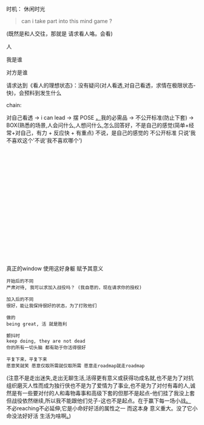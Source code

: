 
时机：
休闲时光

> can i take part into this mind game ?

(既然是和人交往，那就是 请求看人咯。会看)

人

我是谁

对方是谁

请求达到《看人的理想状态》：没有疑问(对人看透,对自己看透，求情在极限状态-快)，会预料到发生什么




chain:

对自己看透 -> i can lead -> 摆 POSE [，](https://github.com/7900ms/000nottheater_deserted_systemlibrary/blob/master/supplementary/week-更上镜.md)我的必需品 -> 不公开标准(防止下套) -> BOX(熟悉的场景,人会问什么,人想问什么,怎么回答好，不是自己的感觉(简单+经常+对自己，有力 + 反应快 + 有重点) 不说，是自己的感觉的 不公开标准 只说'我不喜欢这个'不说'我不喜欢哪个')


<br><br><br><br><br><br><br><br><br><br><br><br><br><br><br><br><br>


真正的window 使用这好身躯 赋予其意义
```
开始后的不同
严肃对待, 我可以求加入战役吗？ (我自愿的，现在请求你的授权)

加入后的不同
很好，能让我保持很好的状态，为了打败他们

做的
being great, 活 就是胜利

颤抖时
keep doing, they are not dead
你的所有一切头脑 都有助于你活得很好

平复下来，平复下来
愿意笑就笑 愿意仅取所需就仅取所需 愿意走roadmap就走roadmap

```


(注意不是走出迷失,走出无聊生活,活得更有意义或获得功成名就,也不是为了对抗组织磨灭人性而成为独行侠也不是为了爱情为了事业,也不是为了对付有毒的人,诚然是有一些要对付的人和毒物毒事和高级下套的但那不是起点-他们挂了我没上套但战役依然继续,所以我不能跟他们兑子-这也不是起点。在于赢下每一场小战[。](http://w/#反共-而不反人民-来错了我自己会走--用一个正常的人的形象本身就是反击的力量-因为土共的文化就是自己杀自己人) 不必reaching不必延伸,它是小命好好活的属性之一 而这本身 意义重大。没了它小命没法好好活 生活为啥啊[。](http://w/#工作者：本来就是更好的人在更好的位置，人更带劲。本来就是更好的人在更好的位置，冲着人的。人是起点：组建成员团队，给人荣誉，给人领袖位置，诚然是有一些成功但那不是起点-成果有了是我自己做的但终究奖励到的是人，是功勋者不是工作成果:看的是谁是好人,看的不是谁有工作成果-大家都有工作成果或它的一部分-但好人就是我,看人就看人，看人就看到我。不能:看人了-结果我躲到团队里去了，看成果时-结果是有我一份子。感谢人帮助人奖励人，都是给人，都是看人---------你看张伟平指导，公认的第一解说，你说你不服你觉你侃球比他侃得好（你说张指导几十年空身份篮球知识不如你牛-你咋不上天呢？），那没用（你不被认可），公司里的人就是认张指导是第一解说。（张指导-从小开始在公司里跑的，一直跑了几十年，而公司是最大的公司，那么张指导兢兢业业还采访过乔丹-几十年之后就是第一解说!）-------勇士队板凳得分24-2骑士队，骑士队主力的体力不够的aka凭啥夺冠)) 





